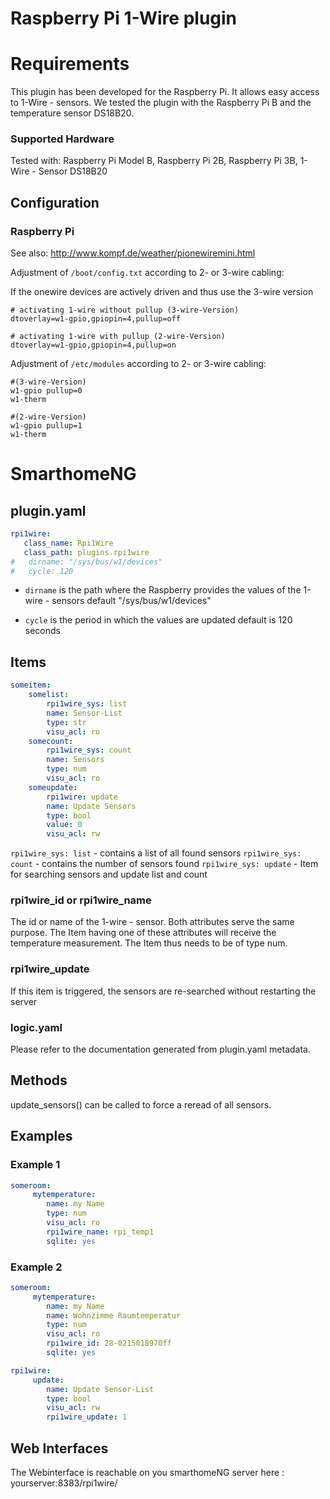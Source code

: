 # Raspberry Pi 1-Wire plugin

# Requirements

This plugin has been developed for the Raspberry Pi. It allows easy access to 1-Wire - sensors.
We tested the plugin with the Raspberry Pi B and the temperature sensor DS18B20.


### Supported Hardware

Tested with:
Raspberry Pi Model B, 
Raspberry Pi 2B, 
Raspberry Pi 3B, 
1-Wire - Sensor DS18B20

## Configuration

### Raspberry Pi

See also: http://www.kompf.de/weather/pionewiremini.html

Adjustment of ``/boot/config.txt`` according to 2- or 3-wire cabling:

If the onewire devices are actively driven and thus use the 3-wire version

```
# activating 1-wire without pullup (3-wire-Version)
dtoverlay=w1-gpio,gpiopin=4,pullup=off
```

```
# activating 1-wire with pullup (2-wire-Version)
dtoverlay=w1-gpio,gpiopin=4,pullup=on
```

Adjustment of ``/etc/modules`` according to 2- or 3-wire cabling:

```
#(3-wire-Version)
w1-gpio pullup=0  
w1-therm
```

```
#(2-wire-Version)
w1-gpio pullup=1
w1-therm
```

# SmarthomeNG

## plugin.yaml

```yaml
rpi1wire:
   class_name: Rpi1Wire
   class_path: plugins.rpi1wire
#   dirname: "/sys/bus/w1/devices"
#   cycle: 120
```

* ``dirname`` is the path where the Raspberry provides the values of the 1-wire - sensors
  default "/sys/bus/w1/devices"

* ``cycle`` is the period in which the values are updated
   default is 120 seconds

## Items

```yaml
someitem:
    somelist:
        rpi1wire_sys: list
        name: Sensor-List
        type: str
        visu_acl: ro
    somecount:
        rpi1wire_sys: count
        name: Sensors
        type: num
        visu_acl: ro
    someupdate:
        rpi1wire: update
        name: Update Sensors
        type: bool
        value: 0
        visu_acl: rw
```

``rpi1wire_sys: list`` - contains a list of all found sensors
``rpi1wire_sys: count`` - contains the number of sensors found
``rpi1wire_sys: update`` - Item for searching sensors and update list and count

### rpi1wire_id  or  rpi1wire_name

The id or name of the 1-wire - sensor. Both attributes serve the same purpose.
The Item having one of these attributes will receive the temperature measurement.
The Item thus needs to be of type num.

### rpi1wire_update

If this item is triggered, the sensors are re-searched without restarting the server

### logic.yaml
Please refer to the documentation generated from plugin.yaml metadata.

## Methods

update_sensors() can be called to force a reread of all sensors.

## Examples

### Example 1

```yaml
someroom:
     mytemperature:
        name: my Name
        type: num
        visu_acl: ro
        rpi1wire_name: rpi_temp1
        sqlite: yes
```

### Example 2

```yaml
someroom:
     mytemperature:
        name: my Name
        name: Wohnzimme Raumtemperatur
        type: num
        visu_acl: ro
        rpi1wire_id: 28-0215018970ff
        sqlite: yes

rpi1wire:
     update:
        name: Update Sensor-List
        type: bool
        visu_acl: rw
        rpi1wire_update: 1
```


## Web Interfaces

The Webinterface is reachable on you smarthomeNG server here :
yourserver:8383/rpi1wire/

